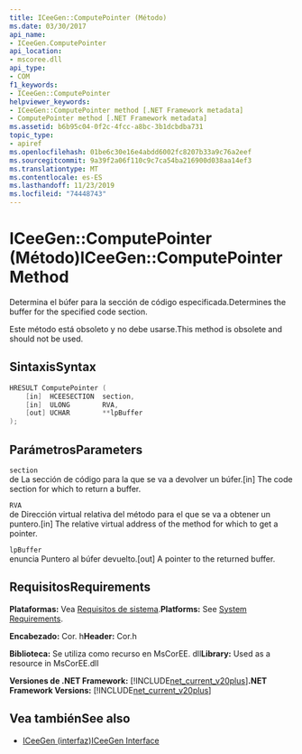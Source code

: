 ```yaml
---
title: ICeeGen::ComputePointer (Método)
ms.date: 03/30/2017
api_name:
- ICeeGen.ComputePointer
api_location:
- mscoree.dll
api_type:
- COM
f1_keywords:
- ICeeGen::ComputePointer
helpviewer_keywords:
- ICeeGen::ComputePointer method [.NET Framework metadata]
- ComputePointer method [.NET Framework metadata]
ms.assetid: b6b95c04-0f2c-4fcc-a8bc-3b1dcbdba731
topic_type:
- apiref
ms.openlocfilehash: 01be6c30e16e4abdd6002fc8207b33a9c76a2eef
ms.sourcegitcommit: 9a39f2a06f110c9c7ca54ba216900d038aa14ef3
ms.translationtype: MT
ms.contentlocale: es-ES
ms.lasthandoff: 11/23/2019
ms.locfileid: "74448743"
---
```

# <a name="iceegencomputepointer-method"></a><span data-ttu-id="acb49-102">ICeeGen::ComputePointer (Método)</span><span class="sxs-lookup"><span data-stu-id="acb49-102">ICeeGen::ComputePointer Method</span></span>
<span data-ttu-id="acb49-103">Determina el búfer para la sección de código especificada.</span><span class="sxs-lookup"><span data-stu-id="acb49-103">Determines the buffer for the specified code section.</span></span>  
  
 <span data-ttu-id="acb49-104">Este método está obsoleto y no debe usarse.</span><span class="sxs-lookup"><span data-stu-id="acb49-104">This method is obsolete and should not be used.</span></span>  
  
## <a name="syntax"></a><span data-ttu-id="acb49-105">Sintaxis</span><span class="sxs-lookup"><span data-stu-id="acb49-105">Syntax</span></span>  
  
```cpp  
HRESULT ComputePointer (  
    [in]  HCEESECTION  section,  
    [in]  ULONG        RVA,   
    [out] UCHAR        **lpBuffer  
);  
```  
  
## <a name="parameters"></a><span data-ttu-id="acb49-106">Parámetros</span><span class="sxs-lookup"><span data-stu-id="acb49-106">Parameters</span></span>  
 `section`  
 <span data-ttu-id="acb49-107">de La sección de código para la que se va a devolver un búfer.</span><span class="sxs-lookup"><span data-stu-id="acb49-107">[in] The code section for which to return a buffer.</span></span>  
  
 `RVA`  
 <span data-ttu-id="acb49-108">de Dirección virtual relativa del método para el que se va a obtener un puntero.</span><span class="sxs-lookup"><span data-stu-id="acb49-108">[in] The relative virtual address of the method for which to get a pointer.</span></span>  
  
 `lpBuffer`  
 <span data-ttu-id="acb49-109">enuncia Puntero al búfer devuelto.</span><span class="sxs-lookup"><span data-stu-id="acb49-109">[out] A pointer to the returned buffer.</span></span>  
  
## <a name="requirements"></a><span data-ttu-id="acb49-110">Requisitos</span><span class="sxs-lookup"><span data-stu-id="acb49-110">Requirements</span></span>  
 <span data-ttu-id="acb49-111">**Plataformas:** Vea [Requisitos de sistema](../../../../docs/framework/get-started/system-requirements.md).</span><span class="sxs-lookup"><span data-stu-id="acb49-111">**Platforms:** See [System Requirements](../../../../docs/framework/get-started/system-requirements.md).</span></span>  
  
 <span data-ttu-id="acb49-112">**Encabezado:** Cor. h</span><span class="sxs-lookup"><span data-stu-id="acb49-112">**Header:** Cor.h</span></span>  
  
 <span data-ttu-id="acb49-113">**Biblioteca:** Se utiliza como recurso en MsCorEE. dll</span><span class="sxs-lookup"><span data-stu-id="acb49-113">**Library:** Used as a resource in MsCorEE.dll</span></span>  
  
 <span data-ttu-id="acb49-114">**Versiones de .NET Framework:** [!INCLUDE[net_current_v20plus](../../../../includes/net-current-v20plus-md.md)]</span><span class="sxs-lookup"><span data-stu-id="acb49-114">**.NET Framework Versions:** [!INCLUDE[net_current_v20plus](../../../../includes/net-current-v20plus-md.md)]</span></span>  
  
## <a name="see-also"></a><span data-ttu-id="acb49-115">Vea también</span><span class="sxs-lookup"><span data-stu-id="acb49-115">See also</span></span>

- [<span data-ttu-id="acb49-116">ICeeGen (interfaz)</span><span class="sxs-lookup"><span data-stu-id="acb49-116">ICeeGen Interface</span></span>](../../../../docs/framework/unmanaged-api/metadata/iceegen-interface.md)
